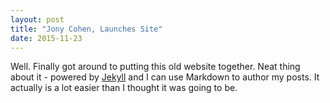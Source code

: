 ```yaml
---
layout: post
title: "Jony Cohen, Launches Site"
date: 2015-11-23
---
```


Well. Finally got around to putting this old website together. Neat thing about it - powered by [Jekyll](http://jekyllrb.com) 
and I can use Markdown to author my posts. It actually is a lot easier than I thought it was going to be.
